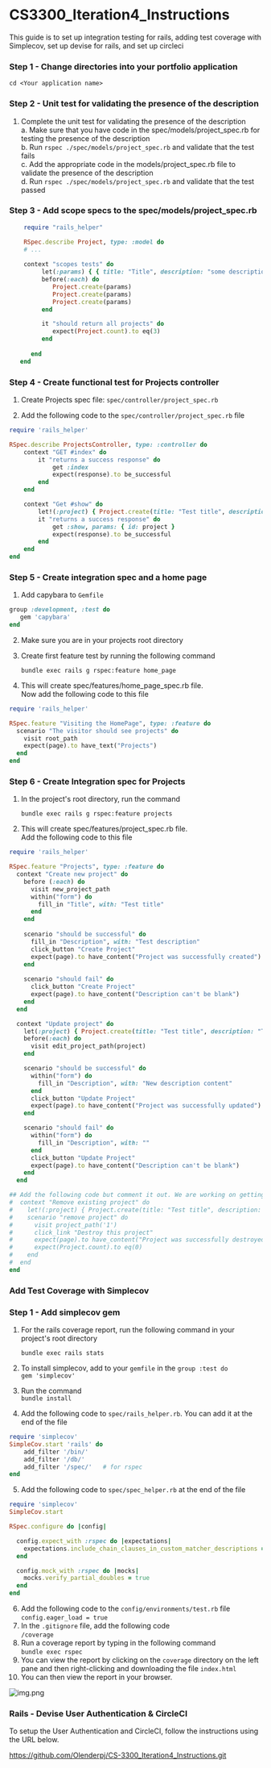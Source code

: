 # CS3300_Iteration4_Instructions
This guide is to set up integration testing for rails, adding test coverage with Simplecov, set up devise for rails, and set up circleci

### Step 1 - Change directories into your portfolio application <br>
`cd <Your application name>`

### Step 2 - Unit test for validating the presence of the description

1. Complete the unit test for validating the presence of the description <br>
   a. Make sure that you have code in the spec/models/project_spec.rb for testing the presence of the description <br>
   b. Run `rspec ./spec/models/project_spec.rb` and validate that the test fails <br>
   c. Add the appropriate code in the models/project_spec.rb file to validate the presence of the description <br>
   d. Run `rspec ./spec/models/project_spec.rb` and validate that the test passed <br>

### Step 3 - Add scope specs to the spec/models/project_spec.rb

```ruby
    require "rails_helper"

    RSpec.describe Project, type: :model do
    # ...
   
    context "scopes tests" do
         let(:params) { { title: "Title", description: "some description" } }
         before(:each) do
            Project.create(params)
            Project.create(params)
            Project.create(params)
         end

         it "should return all projects" do
            expect(Project.count).to eq(3)
         end
         
      end
   end
   ```
### Step 4 - Create functional test for Projects controller
1. Create Projects spec file: `spec/controller/project_spec.rb` 

2. Add the following code to the `spec/controller/project_spec.rb` file
```ruby
require 'rails_helper'

RSpec.describe ProjectsController, type: :controller do
    context "GET #index" do
        it "returns a success response" do
            get :index
            expect(response).to be_successful
        end
    end

    context "Get #show" do
        let!(:project) { Project.create(title: "Test title", description: "Test Description") }
        it "returns a success response" do
            get :show, params: { id: project }
            expect(response).to be_successful
        end
    end
end
   ```
### Step 5 - Create integration spec and a home page
1. Add capybara to `Gemfile` <br>
```ruby 
group :development, :test do
   gem 'capybara'
end
```
2. Make sure you are in your projects root directory
3. Create first feature test by running the following command <br>

   `bundle exec rails g rspec:feature home_page`


3. This will create spec/features/home_page_spec.rb file. <br>
   Now add the following code to this file
```ruby
require 'rails_helper'

RSpec.feature "Visiting the HomePage", type: :feature do
  scenario "The visitor should see projects" do
    visit root_path
    expect(page).to have_text("Projects")
  end
end
```
### Step 6 - Create Integration spec for Projects
1. In the project's root directory, run the command<br>

    `bundle exec rails g rspec:feature projects`


2. This will create spec/features/project_spec.rb file. <br>
   Add the following code to this file
```ruby
require 'rails_helper'

RSpec.feature "Projects", type: :feature do
  context "Create new project" do
    before (:each) do
      visit new_project_path
      within("form") do
        fill_in "Title", with: "Test title"
      end
    end
  
    scenario "should be successful" do
      fill_in "Description", with: "Test description"
      click_button "Create Project"
      expect(page).to have_content("Project was successfully created")
    end
  
    scenario "should fail" do
      click_button "Create Project"
      expect(page).to have_content("Description can't be blank")
    end
  end

  context "Update project" do
    let(:project) { Project.create(title: "Test title", description: "Test content") }
    before(:each) do
      visit edit_project_path(project)
    end

    scenario "should be successful" do
      within("form") do
        fill_in "Description", with: "New description content"
      end
      click_button "Update Project"
      expect(page).to have_content("Project was successfully updated")
    end

    scenario "should fail" do
      within("form") do
        fill_in "Description", with: ""
      end
      click_button "Update Project"
      expect(page).to have_content("Description can't be blank")
    end
  end

## Add the following code but comment it out. We are working on getting this to work
#  context "Remove existing project" do
#    let!(:project) { Project.create(title: "Test title", description: "Test content") }
#    scenario "remove project" do
#      visit project_path('1')
#      click_link "Destroy this project"
#      expect(page).to have_content("Project was successfully destroyed")
#      expect(Project.count).to eq(0)
#    end
#  end
end
```
### Add Test Coverage with Simplecov
### Step 1 - Add simplecov gem
1. For the rails coverage report, run the following command in your project's root directory

    `bundle exec rails stats`

2. To install simplecov, add to your `gemfile` in the `group :test do` <br>
`gem 'simplecov'`
3. Run the command <br>
`bundle install`
4. Add the following code to `spec/rails_helper.rb`. You can add it at the end of the file<br>
```ruby
require 'simplecov'
SimpleCov.start 'rails' do
    add_filter '/bin/'
    add_filter '/db/'
    add_filter '/spec/'   # for rspec
end
```
5. Add the following code to `spec/spec_helper.rb` at the end of the file<br>
```ruby
require 'simplecov'
SimpleCov.start

RSpec.configure do |config|

  config.expect_with :rspec do |expectations|
    expectations.include_chain_clauses_in_custom_matcher_descriptions = true
  end

  config.mock_with :rspec do |mocks|
    mocks.verify_partial_doubles = true
  end
end
```
6. Add the following code to the `config/environments/test.rb` file <br>
`config.eager_load = true`
7. In the `.gitignore` file, add the following code <br>
`/coverage`
8. Run a coverage report by typing in the following command <br>
`bundle exec rspec`
9. You can view the report by clicking on the `coverage` directory on the left pane and then right-clicking and downloading the file `index.html` <br>
10. You can then view the report in your browser.

![img.png](img.png)

### Rails - Devise User Authentication & CircleCI 
To setup the User Authentication and CircleCI, follow the instructions
using the URL below.

https://github.com/Olenderpj/CS-3300_Iteration4_Instructions.git
